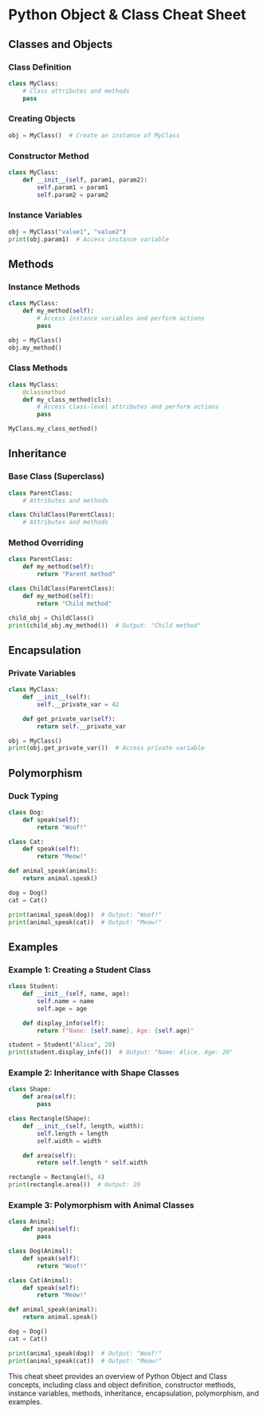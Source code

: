 
# Python Object & Class Cheat Sheet

## Classes and Objects

### Class Definition

```python
class MyClass:
    # Class attributes and methods
    pass
```

### Creating Objects

```python
obj = MyClass()  # Create an instance of MyClass
```

### Constructor Method

```python
class MyClass:
    def __init__(self, param1, param2):
        self.param1 = param1
        self.param2 = param2
```

### Instance Variables

```python
obj = MyClass("value1", "value2")
print(obj.param1)  # Access instance variable
```

## Methods

### Instance Methods

```python
class MyClass:
    def my_method(self):
        # Access instance variables and perform actions
        pass

obj = MyClass()
obj.my_method()
```

### Class Methods

```python
class MyClass:
    @classmethod
    def my_class_method(cls):
        # Access class-level attributes and perform actions
        pass

MyClass.my_class_method()
```

## Inheritance

### Base Class (Superclass)

```python
class ParentClass:
    # Attributes and methods

class ChildClass(ParentClass):
    # Attributes and methods
```

### Method Overriding

```python
class ParentClass:
    def my_method(self):
        return "Parent method"

class ChildClass(ParentClass):
    def my_method(self):
        return "Child method"

child_obj = ChildClass()
print(child_obj.my_method())  # Output: "Child method"
```

## Encapsulation

### Private Variables

```python
class MyClass:
    def __init__(self):
        self.__private_var = 42

    def get_private_var(self):
        return self.__private_var

obj = MyClass()
print(obj.get_private_var())  # Access private variable
```

## Polymorphism

### Duck Typing

```python
class Dog:
    def speak(self):
        return "Woof!"

class Cat:
    def speak(self):
        return "Meow!"

def animal_speak(animal):
    return animal.speak()

dog = Dog()
cat = Cat()

print(animal_speak(dog))  # Output: "Woof!"
print(animal_speak(cat))  # Output: "Meow!"
```

## Examples

### Example 1: Creating a Student Class

```python
class Student:
    def __init__(self, name, age):
        self.name = name
        self.age = age

    def display_info(self):
        return f"Name: {self.name}, Age: {self.age}"

student = Student("Alice", 20)
print(student.display_info())  # Output: "Name: Alice, Age: 20"
```

### Example 2: Inheritance with Shape Classes

```python
class Shape:
    def area(self):
        pass

class Rectangle(Shape):
    def __init__(self, length, width):
        self.length = length
        self.width = width

    def area(self):
        return self.length * self.width

rectangle = Rectangle(5, 4)
print(rectangle.area())  # Output: 20
```

### Example 3: Polymorphism with Animal Classes

```python
class Animal:
    def speak(self):
        pass

class Dog(Animal):
    def speak(self):
        return "Woof!"

class Cat(Animal):
    def speak(self):
        return "Meow!"

def animal_speak(animal):
    return animal.speak()

dog = Dog()
cat = Cat()

print(animal_speak(dog))  # Output: "Woof!"
print(animal_speak(cat))  # Output: "Meow!"
```

This cheat sheet provides an overview of Python Object and Class concepts, including class and object definition, constructor methods, instance variables, methods, inheritance, encapsulation, polymorphism, and examples.
```


